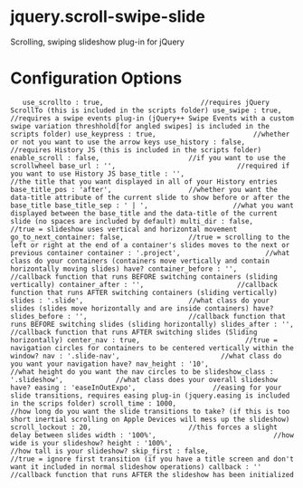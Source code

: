 jquery.scroll-swipe-slide
=========================

Scrolling, swiping slideshow plug-in for jQuery

Configuration Options
=====================

`	use_scrollto : true,						//requires jQuery ScrollTo (this is included in the scripts folder)
	use_swipe : true,							//requires a swipe events plug-in (jQuery++ Swipe Events with a custom swipe variation threshhold[for angled swipes] is included in the scripts folder)
	use_keypress : true,						//whether or not you want to use the arrow keys
	use_history : false,						//requires History JS (this is included in the scripts folder)
	enable_scroll : false,						//if you want to use the scrollwheel
	base_url : '',								//required if you want to use History JS
	base_title : '',							//the title that you want displayed in all of your History entries
	base_title_pos : 'after',					//whether you want the data-title attribute of the current slide to show before or after the base_title
	base_title_sep : ' | ',						//what you want displayed between the base_title and the data-title of the current slide (no spaces are included by default)
	multi_dir : false,							//true = slideshow uses vertical and horizontal movement
	go_to_next_container: false,				//true = scrolling to the left or right at the end of a container's slides moves to the next or previous container
	container : '.project',						//what class do your containers (containers move vertically and contain horizontally moving slides) have?
	container_before : '',						//callback function that runs BEFORE switching containers (sliding vertically)
	container_after : '',						//callback function that runs AFTER switching containers (sliding vertically)
	slides : '.slide',							//what class do your slides (slides move horizontally and are inside containers) have?
	slides_before : '',							//callback function that runs BEFORE switching slides (sliding horizontally)
	slides_after : '',							//callback function that runs AFTER switching slides (Sliding horizontally)
	center_nav : true,							//true = navigation circles for containers to be centered vertically within the window?
	nav : '.slide-nav',							//what class do you want your navigation have?
	nav_height : '10',							//what height do you want the nav circles to be
	slideshow_class : '.slideshow',				//what class does your overall slideshow have?
	easing : 'easeInOutExpo',					//easing for your slide transitions, requires easing plug-in (jquery.easing is included in the scrips folder)
	scroll_time : 1000,							//how long do you want the slide transitions to take? (if this is too short inertial scrolling on Apple Devices will mess up the slideshow)
	scroll_lockout : 20,						//this forces a slight delay between slides
	width : '100%',								//how wide is your slideshow?
	height : '100%',							//how tall is your slideshow?
	skip_first : false,							//true = ignore first transition (if you have a title screen and don't want it included in normal slideshow operations)
	callback : ''								//callback function that runs AFTER the slideshow has been initialized`